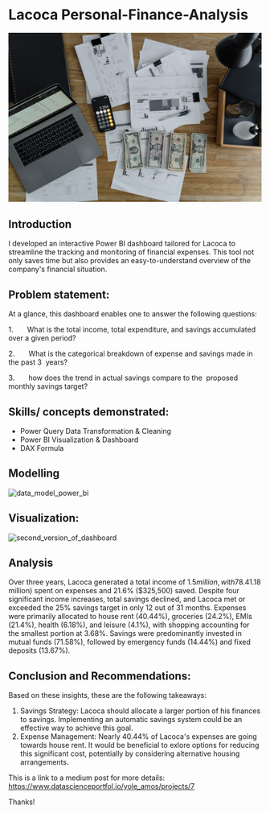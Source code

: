 # Lacoca Personal-Finance-Analysis

![](personal_finance_image.jpg)


## Introduction

I developed an interactive Power BI dashboard tailored for Lacoca to streamline the tracking and monitoring of financial expenses. This tool not only saves time but also provides an easy-to-understand overview of the company's financial situation.


## Problem statement:

At a glance, this dashboard enables one to answer the following questions:

1.       What is the total income, total expenditure, and savings accumulated over a given period? 

2.       What is the categorical breakdown of expense and savings made in the past 3  years?

3.       how does the trend in actual savings compare to the  proposed monthly savings target?



## Skills/ concepts demonstrated:
- Power Query Data Transformation & Cleaning
- Power BI Visualization & Dashboard
- DAX Formula

   
## Modelling


![data_model_power_bi](https://github.com/user-attachments/assets/a2a6e8c3-212d-4817-a06c-8e0e5fd1f026)

## Visualization:
![second_version_of_dashboard](https://github.com/user-attachments/assets/60dc3fc5-0b03-4fac-8b49-b355c15b1109)
 

## Analysis

Over three years, Lacoca generated a total income of $1.5 million, with 78.4% ($1.18 million) spent on expenses and 21.6% ($325,500) saved. Despite four significant income increases, total savings declined, and Lacoca met or exceeded the 25% savings target in only 12 out of 31 months. Expenses were primarily allocated to house rent (40.44%), groceries (24.2%), EMIs (21.4%), health (6.18%), and leisure (4.1%), with shopping accounting for the smallest portion at 3.68%. Savings were predominantly invested in mutual funds (71.58%), followed by emergency funds (14.44%) and fixed deposits (13.67%).




## Conclusion and Recommendations:

Based on these insights, these are the following takeaways:

1. Savings Strategy: Lacoca should allocate a larger portion of his finances to savings. Implementing an automatic savings system could be an effective way to achieve this goal.
2. Expense Management: Nearly 40.44% of Lacoca's expenses are going towards house rent. It would be beneficial to exlore options for reducing this significant cost, potentially by considering alternative housing arrangements. 


This is a link to a medium post for more details: https://www.datascienceportfol.io/yole_amos/projects/7


Thanks!
